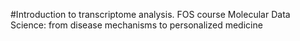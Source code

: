#Introduction to transcriptome analysis.
FOS course Molecular Data Science: from disease mechanisms to personalized medicine
